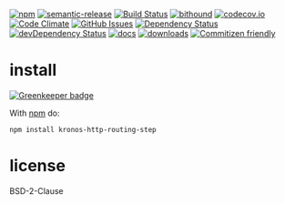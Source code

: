 [![npm](https://img.shields.io/npm/v/kronos-http-routing-step.svg)](https://www.npmjs.com/package/kronos-http-routing-step)
[![semantic-release](https://img.shields.io/badge/%20%20%F0%9F%93%A6%F0%9F%9A%80-semantic--release-e10079.svg)](https://github.com/Kronos-Integration/kronos-http-routing-step)
[![Build Status](https://secure.travis-ci.org/Kronos-Integration/kronos-http-routing-step.png)](http://travis-ci.org/Kronos-Integration/kronos-http-routing-step)
[![bithound](https://www.bithound.io/github/Kronos-Integration/kronos-http-routing-step/badges/score.svg)](https://www.bithound.io/github/Kronos-Integration/kronos-http-routing-step)
[![codecov.io](http://codecov.io/github/Kronos-Integration/kronos-http-routing-step/coverage.svg?branch=master)](http://codecov.io/github/Kronos-Integration/kronos-http-routing-step?branch=master)
[![Code Climate](https://codeclimate.com/github/Kronos-Integration/kronos-http-routing-step/badges/gpa.svg)](https://codeclimate.com/github/Kronos-Integration/kronos-http-routing-step)
[![GitHub Issues](https://img.shields.io/github/issues/Kronos-Integration/kronos-http-routing-step.svg?style=flat-square)](https://github.com/Kronos-Integration/kronos-http-routing-step/issues)
[![Dependency Status](https://david-dm.org/Kronos-Integration/kronos-http-routing-step.svg)](https://david-dm.org/Kronos-Integration/kronos-http-routing-step)
[![devDependency Status](https://david-dm.org/Kronos-Integration/kronos-http-routing-step/dev-status.svg)](https://david-dm.org/Kronos-Integration/kronos-http-routing-step#info=devDependencies)
[![docs](http://inch-ci.org/github/Kronos-Integration/kronos-http-routing-step.svg?branch=master)](http://inch-ci.org/github/Kronos-Integration/kronos-http-routing-step)
[![downloads](http://img.shields.io/npm/dm/kronos-http-routing-step.svg?style=flat-square)](https://npmjs.org/package/kronos-http-routing-step)
[![Commitizen friendly](https://img.shields.io/badge/commitizen-friendly-brightgreen.svg)](http://commitizen.github.io/cz-cli/)

install
=======

[![Greenkeeper badge](https://badges.greenkeeper.io/Kronos-Integration/kronos-http-routing-step.svg)](https://greenkeeper.io/)

With [npm](http://npmjs.org) do:

```shell
npm install kronos-http-routing-step
```

license
=======

BSD-2-Clause
